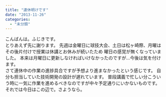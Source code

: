 ```yaml
---
title: "連休明けです"
date: "2013-11-26"
categories: 
  - "未分類"
---
```


こんばんは。ふじきです。  
とりあえず先に謝ります。 先週は金曜日に球技大会、土日は松ヶ崎際、月曜はその後片付けで授業は休講とお休みが続いたため 曜日の感覚が無くなっていました。 本来は月曜日に更新しなければいけなかったのですが…今後は気を付けます。  
さて連休中の作業の進捗具合ですが予想より進まなかったという感じです。 自分も担当していた技術開発の設計が遅れています。 普段講義で忙しい分こういう時に一気に作業を進めるべきなのですが中々予定通りにいかないものです。  
それでは今日はこの辺で。さようなら。
